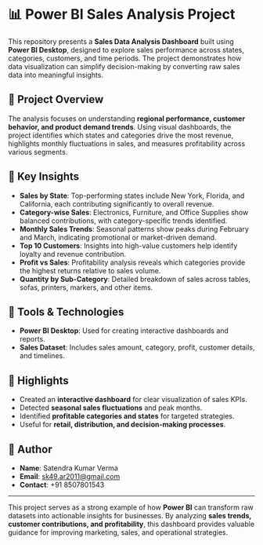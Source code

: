# 📊 Power BI Sales Analysis Project

This repository presents a **Sales Data Analysis Dashboard** built using **Power BI Desktop**, designed to explore sales performance across states, categories, customers, and time periods. The project demonstrates how data visualization can simplify decision-making by converting raw sales data into meaningful insights.

## 🔹 Project Overview
The analysis focuses on understanding **regional performance, customer behavior, and product demand trends**. Using visual dashboards, the project identifies which states and categories drive the most revenue, highlights monthly fluctuations in sales, and measures profitability across various segments.

## 🔹 Key Insights
- **Sales by State**: Top-performing states include New York, Florida, and California, each contributing significantly to overall revenue.  
- **Category-wise Sales**: Electronics, Furniture, and Office Supplies show balanced contributions, with category-specific trends identified.  
- **Monthly Sales Trends**: Seasonal patterns show peaks during February and March, indicating promotional or market-driven demand.  
- **Top 10 Customers**: Insights into high-value customers help identify loyalty and revenue contribution.  
- **Profit vs Sales**: Profitability analysis reveals which categories provide the highest returns relative to sales volume.  
- **Quantity by Sub-Category**: Detailed breakdown of sales across tables, sofas, printers, markers, and other items.  

## 🔹 Tools & Technologies
- **Power BI Desktop**: Used for creating interactive dashboards and reports.  
- **Sales Dataset**: Includes sales amount, category, profit, customer details, and timelines.  

## 🔹 Highlights
- Created an **interactive dashboard** for clear visualization of sales KPIs.  
- Detected **seasonal sales fluctuations** and peak months.  
- Identified **profitable categories and states** for targeted strategies.  
- Useful for **retail, distribution, and decision-making processes**.  

## 🔹 Author
- **Name**: Satendra Kumar Verma  
- **Email**: sk49.ar2011@gmail.com  
- **Contact**: +91 8507801543  

---



This project serves as a strong example of how **Power BI** can transform raw datasets into actionable insights for businesses. By analyzing **sales trends, customer contributions, and profitability**, this dashboard provides valuable guidance for improving marketing, sales, and operational strategies.
